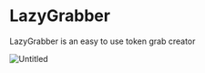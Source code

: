 # LazyGrabber
LazyGrabber is an easy to use token grab creator

![Untitled](https://github.com/Backwoodzzzz/thewoodz/assets/120651924/2925508d-452c-4fa4-bdcb-3fe3d715f0c4)




